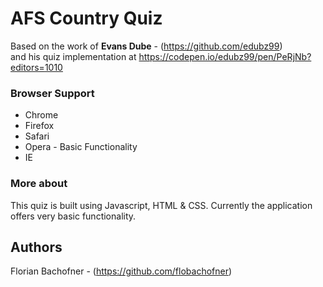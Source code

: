# AFS Country Quiz

Based on the work of **Evans Dube** - (https://github.com/edubz99) <br>
and his quiz implementation at https://codepen.io/edubz99/pen/PeRjNb?editors=1010


### Browser Support

* Chrome
* Firefox
* Safari
* Opera - Basic Functionality
* IE

### More about

This quiz is built using Javascript, HTML & CSS. Currently the application offers very basic functionality.

## Authors

Florian Bachofner - (https://github.com/flobachofner)
